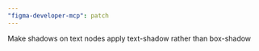 ```yaml
---
"figma-developer-mcp": patch
---
```


Make shadows on text nodes apply text-shadow rather than box-shadow
